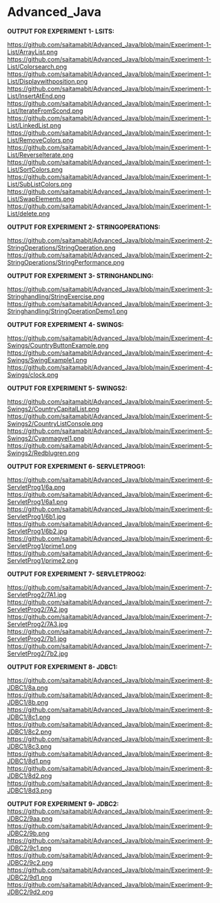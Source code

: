 # Advanced_Java

**OUTPUT FOR EXPERIMENT 1- LSITS:**

https://github.com/saitamabit/Advanced_Java/blob/main/Experiment-1-List/ArrayList.png<br>
https://github.com/saitamabit/Advanced_Java/blob/main/Experiment-1-List/Colorsearch.png<br>
https://github.com/saitamabit/Advanced_Java/blob/main/Experiment-1-List/Displaywithposition.png<br>
https://github.com/saitamabit/Advanced_Java/blob/main/Experiment-1-List/InsertAtEnd.png<br>
https://github.com/saitamabit/Advanced_Java/blob/main/Experiment-1-List/IterateFromScond.png<br>
https://github.com/saitamabit/Advanced_Java/blob/main/Experiment-1-List/LinkedList.png<br>
https://github.com/saitamabit/Advanced_Java/blob/main/Experiment-1-List/RemoveColors.png<br>
https://github.com/saitamabit/Advanced_Java/blob/main/Experiment-1-List/ReverseIterate.png<br>
https://github.com/saitamabit/Advanced_Java/blob/main/Experiment-1-List/SortColors.png<br>
https://github.com/saitamabit/Advanced_Java/blob/main/Experiment-1-List/SubListColors.png<br>
https://github.com/saitamabit/Advanced_Java/blob/main/Experiment-1-List/SwapElements.png<br>
https://github.com/saitamabit/Advanced_Java/blob/main/Experiment-1-List/delete.png<br>

**OUTPUT FOR EXPERIMENT 2- STRINGOPERATIONS:**

https://github.com/saitamabit/Advanced_Java/blob/main/Experiment-2-StringOperations/StringOperation.png<br>
https://github.com/saitamabit/Advanced_Java/blob/main/Experiment-2-StringOperations/StringPerformance.png<br>

**OUTPUT FOR EXPERIMENT 3- STRINGHANDLING:**

https://github.com/saitamabit/Advanced_Java/blob/main/Experiment-3-Stringhandling/StringExercise.png<br>
https://github.com/saitamabit/Advanced_Java/blob/main/Experiment-3-Stringhandling/StringOperationDemo1.png<br>

**OUTPUT FOR EXPERIMENT 4- SWINGS:**

https://github.com/saitamabit/Advanced_Java/blob/main/Experiment-4-Swings/CountryButtonExample.png<br>
https://github.com/saitamabit/Advanced_Java/blob/main/Experiment-4-Swings/SwingExample1.png<br>
https://github.com/saitamabit/Advanced_Java/blob/main/Experiment-4-Swings/clock.png<br>

**OUTPUT FOR EXPERIMENT 5- SWINGS2:**

https://github.com/saitamabit/Advanced_Java/blob/main/Experiment-5-Swings2/CountryCapitalList.png<br>
https://github.com/saitamabit/Advanced_Java/blob/main/Experiment-5-Swings2/CountryListConsole.png<br>
https://github.com/saitamabit/Advanced_Java/blob/main/Experiment-5-Swings2/Cyanmagyel1.png<br>
https://github.com/saitamabit/Advanced_Java/blob/main/Experiment-5-Swings2/Redblugren.png<br>

**OUTPUT FOR EXPERIMENT 6- SERVLETPROG1:**

https://github.com/saitamabit/Advanced_Java/blob/main/Experiment-6-ServletProg1/6a.png<br>
https://github.com/saitamabit/Advanced_Java/blob/main/Experiment-6-ServletProg1/6a1.png<br>
https://github.com/saitamabit/Advanced_Java/blob/main/Experiment-6-ServletProg1/6b1.jpg<br>
https://github.com/saitamabit/Advanced_Java/blob/main/Experiment-6-ServletProg1/6b2.jpg<br>
https://github.com/saitamabit/Advanced_Java/blob/main/Experiment-6-ServletProg1/prime1.png<br>
https://github.com/saitamabit/Advanced_Java/blob/main/Experiment-6-ServletProg1/prime2.png<br>

**OUTPUT FOR EXPERIMENT 7- SERVLETPROG2:**

https://github.com/saitamabit/Advanced_Java/blob/main/Experiment-7-ServletProg2/7A1.jpg<br>
https://github.com/saitamabit/Advanced_Java/blob/main/Experiment-7-ServletProg2/7A2.jpg<br>
https://github.com/saitamabit/Advanced_Java/blob/main/Experiment-7-ServletProg2/7A3.jpg<br>
https://github.com/saitamabit/Advanced_Java/blob/main/Experiment-7-ServletProg2/7b1.jpg<br>
https://github.com/saitamabit/Advanced_Java/blob/main/Experiment-7-ServletProg2/7b2.jpg<br>

**OUTPUT FOR EXPERIMENT 8- JDBC1:**

https://github.com/saitamabit/Advanced_Java/blob/main/Experiment-8-JDBC1/8a.png<br>
https://github.com/saitamabit/Advanced_Java/blob/main/Experiment-8-JDBC1/8b.png<br>
https://github.com/saitamabit/Advanced_Java/blob/main/Experiment-8-JDBC1/8c1.png<br>
https://github.com/saitamabit/Advanced_Java/blob/main/Experiment-8-JDBC1/8c2.png<br>
https://github.com/saitamabit/Advanced_Java/blob/main/Experiment-8-JDBC1/8c3.png<br>
https://github.com/saitamabit/Advanced_Java/blob/main/Experiment-8-JDBC1/8d1.png<br>
https://github.com/saitamabit/Advanced_Java/blob/main/Experiment-8-JDBC1/8d2.png<br>
https://github.com/saitamabit/Advanced_Java/blob/main/Experiment-8-JDBC1/8d3.png<br>

**OUTPUT FOR EXPERIMENT 9- JDBC2:**
https://github.com/saitamabit/Advanced_Java/blob/main/Experiment-9-JDBC2/9aa.png<br>
https://github.com/saitamabit/Advanced_Java/blob/main/Experiment-9-JDBC2/9b.png<br>
https://github.com/saitamabit/Advanced_Java/blob/main/Experiment-9-JDBC2/9c1.png<br>
https://github.com/saitamabit/Advanced_Java/blob/main/Experiment-9-JDBC2/9c2.png<br>
https://github.com/saitamabit/Advanced_Java/blob/main/Experiment-9-JDBC2/9d1.png<br>
https://github.com/saitamabit/Advanced_Java/blob/main/Experiment-9-JDBC2/9d2.png<br>
